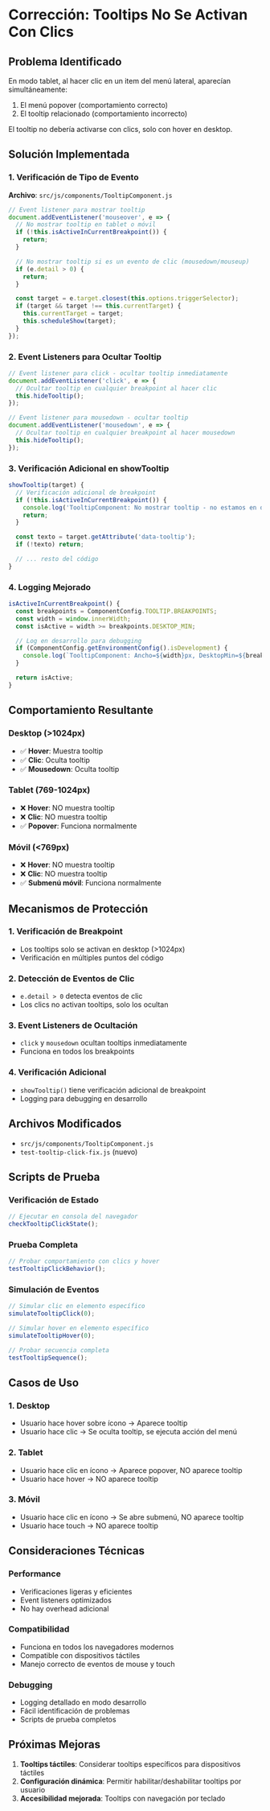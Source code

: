 # Corrección: Tooltips No Se Activan Con Clics

## Problema Identificado

En modo tablet, al hacer clic en un item del menú lateral, aparecían simultáneamente:

1. El menú popover (comportamiento correcto)
2. El tooltip relacionado (comportamiento incorrecto)

El tooltip no debería activarse con clics, solo con hover en desktop.

## Solución Implementada

### 1. Verificación de Tipo de Evento

**Archivo**: `src/js/components/TooltipComponent.js`

```javascript
// Event listener para mostrar tooltip
document.addEventListener('mouseover', e => {
  // No mostrar tooltip en tablet o móvil
  if (!this.isActiveInCurrentBreakpoint()) {
    return;
  }

  // No mostrar tooltip si es un evento de clic (mousedown/mouseup)
  if (e.detail > 0) {
    return;
  }

  const target = e.target.closest(this.options.triggerSelector);
  if (target && target !== this.currentTarget) {
    this.currentTarget = target;
    this.scheduleShow(target);
  }
});
```

### 2. Event Listeners para Ocultar Tooltip

```javascript
// Event listener para click - ocultar tooltip inmediatamente
document.addEventListener('click', e => {
  // Ocultar tooltip en cualquier breakpoint al hacer clic
  this.hideTooltip();
});

// Event listener para mousedown - ocultar tooltip
document.addEventListener('mousedown', e => {
  // Ocultar tooltip en cualquier breakpoint al hacer mousedown
  this.hideTooltip();
});
```

### 3. Verificación Adicional en showTooltip

```javascript
showTooltip(target) {
  // Verificación adicional de breakpoint
  if (!this.isActiveInCurrentBreakpoint()) {
    console.log('TooltipComponent: No mostrar tooltip - no estamos en desktop');
    return;
  }

  const texto = target.getAttribute('data-tooltip');
  if (!texto) return;

  // ... resto del código
}
```

### 4. Logging Mejorado

```javascript
isActiveInCurrentBreakpoint() {
  const breakpoints = ComponentConfig.TOOLTIP.BREAKPOINTS;
  const width = window.innerWidth;
  const isActive = width >= breakpoints.DESKTOP_MIN;

  // Log en desarrollo para debugging
  if (ComponentConfig.getEnvironmentConfig().isDevelopment) {
    console.log(`TooltipComponent: Ancho=${width}px, DesktopMin=${breakpoints.DESKTOP_MIN}px, Activo=${isActive}`);
  }

  return isActive;
}
```

## Comportamiento Resultante

### Desktop (>1024px)

- ✅ **Hover**: Muestra tooltip
- ✅ **Clic**: Oculta tooltip
- ✅ **Mousedown**: Oculta tooltip

### Tablet (769-1024px)

- ❌ **Hover**: NO muestra tooltip
- ❌ **Clic**: NO muestra tooltip
- ✅ **Popover**: Funciona normalmente

### Móvil (<769px)

- ❌ **Hover**: NO muestra tooltip
- ❌ **Clic**: NO muestra tooltip
- ✅ **Submenú móvil**: Funciona normalmente

## Mecanismos de Protección

### 1. Verificación de Breakpoint

- Los tooltips solo se activan en desktop (>1024px)
- Verificación en múltiples puntos del código

### 2. Detección de Eventos de Clic

- `e.detail > 0` detecta eventos de clic
- Los clics no activan tooltips, solo los ocultan

### 3. Event Listeners de Ocultación

- `click` y `mousedown` ocultan tooltips inmediatamente
- Funciona en todos los breakpoints

### 4. Verificación Adicional

- `showTooltip()` tiene verificación adicional de breakpoint
- Logging para debugging en desarrollo

## Archivos Modificados

- `src/js/components/TooltipComponent.js`
- `test-tooltip-click-fix.js` (nuevo)

## Scripts de Prueba

### Verificación de Estado

```javascript
// Ejecutar en consola del navegador
checkTooltipClickState();
```

### Prueba Completa

```javascript
// Probar comportamiento con clics y hover
testTooltipClickBehavior();
```

### Simulación de Eventos

```javascript
// Simular clic en elemento específico
simulateTooltipClick(0);

// Simular hover en elemento específico
simulateTooltipHover(0);

// Probar secuencia completa
testTooltipSequence();
```

## Casos de Uso

### 1. Desktop

- Usuario hace hover sobre ícono → Aparece tooltip
- Usuario hace clic → Se oculta tooltip, se ejecuta acción del menú

### 2. Tablet

- Usuario hace clic en ícono → Aparece popover, NO aparece tooltip
- Usuario hace hover → NO aparece tooltip

### 3. Móvil

- Usuario hace clic en ícono → Se abre submenú, NO aparece tooltip
- Usuario hace touch → NO aparece tooltip

## Consideraciones Técnicas

### Performance

- Verificaciones ligeras y eficientes
- Event listeners optimizados
- No hay overhead adicional

### Compatibilidad

- Funciona en todos los navegadores modernos
- Compatible con dispositivos táctiles
- Manejo correcto de eventos de mouse y touch

### Debugging

- Logging detallado en modo desarrollo
- Fácil identificación de problemas
- Scripts de prueba completos

## Próximas Mejoras

1. **Tooltips táctiles**: Considerar tooltips específicos para dispositivos táctiles
2. **Configuración dinámica**: Permitir habilitar/deshabilitar tooltips por usuario
3. **Accesibilidad mejorada**: Tooltips con navegación por teclado
